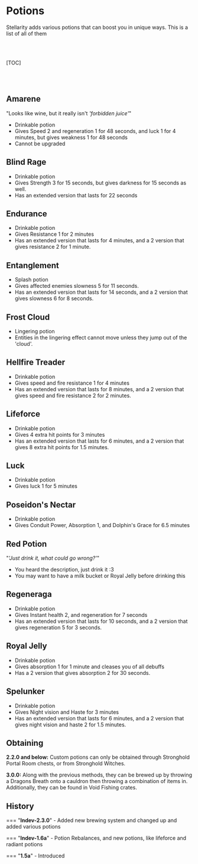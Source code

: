 # Potions
Stellarity adds various potions that can boost you in unique ways. This is a list of all of them

<br><br>

[TOC]

<br><br>

## Amarene
"Looks like wine, but it really isn't *'forbidden juice'*"
- Drinkable potion
- Gives Speed 2 and regeneration 1 for 48 seconds, and luck 1 for 4 minutes, but gives weakness 1 for 48 seconds
- Cannot be upgraded

## Blind Rage
- Drinkable potion
- Gives Strength 3 for 15 seconds, but gives darkness for 15 seconds as well.
- Has an extended version that lasts for 22 seconds

## Endurance
- Drinkable potion
- Gives Resistance 1 for 2 minutes
- Has an extended version that lasts for 4 minutes, and a 2 version that gives resistance 2 for 1 minute.

## Entanglement
- Splash potion
- Gives affected enemies slowness 5 for 11 seconds.
- Has an extended version that lasts for 14 seconds, and a 2 version that gives slowness 6 for 8 seconds.

## Frost Cloud
- Lingering potion
- Entities in the lingering effect cannot move unless they jump out of the 'cloud'.

## Hellfire Treader
- Drinkable potion
- Gives speed and fire resistance 1 for 4 minutes
- Has an extended version that lasts for 8 minutes, and a 2 version that gives speed and fire resistance 2 for 2 minutes.

## Lifeforce
- Drinkable potion
- Gives 4 extra hit points for 3 minutes
- Has an extended version that lasts for 6 minutes, and a 2 version that gives 8 extra hit points for 1.5 minutes.

## Luck
- Drinkable potion
- Gives luck 1 for 5 minutes

## Poseidon's Nectar
- Drinkable potion
- Gives Conduit Power, Absorption 1, and Dolphin's Grace for 6.5 minutes

## Red Potion
"*'Just drink it, what could go wrong?'*"
- You heard the description, just drink it :3
- You may want to have a milk bucket or Royal Jelly before drinking this

## Regeneraga
- Drinkable potion
- Gives Instant health 2, and regeneration for 7 seconds
- Has an extended version that lasts for 10 seconds, and a 2 version that gives regeneration 5 for 3 seconds.

## Royal Jelly
- Drinkable potion
- Gives absorption 1 for 1 minute and cleases you of all debuffs
- Has a 2 version that gives absorption 2 for 30 seconds.

## Spelunker
- Drinkable potion
- Gives Night vision and Haste for 3 minutes
- Has an extended version that lasts for 6 minutes, and a 2 version that gives night vision and haste 2 for 1.5 minutes.

## Obtaining
**2.2.0 and below:** Custom potions can only be obtained through Stronghold Portal Room chests, or from Stronghold Witches.

**3.0.0:** Along with the previous methods, they can be brewed up by throwing a Dragons Breath onto a cauldron then throwing a combination of items in. Additionally, they can be found in Void Fishing crates.

## History
=== "**Indev-2.3.0**"
    - Added new brewing system and changed up and added various potions

=== "**Indev-1.6a**"
    - Potion Rebalances, and new potions, like lifeforce and radiant potions

=== "**1.5a**"
    - Introduced



